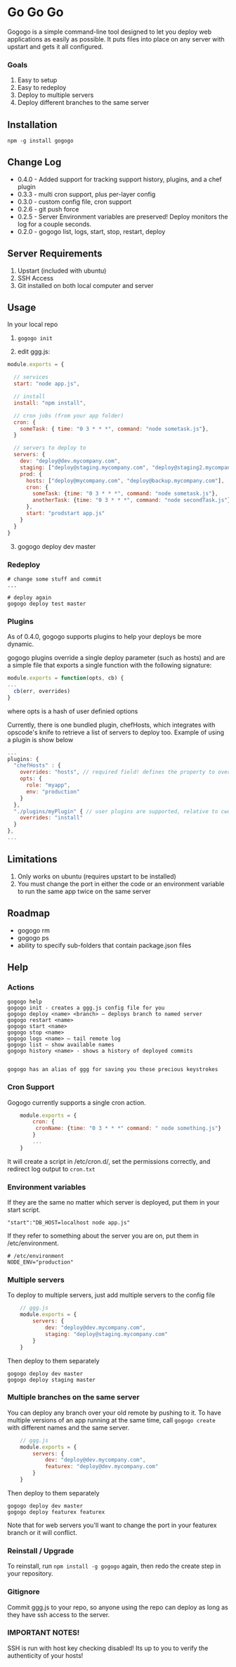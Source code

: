 Go Go Go
========

Gogogo is a simple command-line tool designed to let you deploy web applications as easily as possible. It puts files into place on any server with upstart and gets it all configured.

### Goals

1. Easy to setup
2. Easy to redeploy 
3. Deploy to multiple servers
4. Deploy different branches to the same server

Installation
------------

    npm -g install gogogo

Change Log
----------

* 0.4.0 - Added support for tracking support history, plugins, and a chef plugin
* 0.3.3 - multi cron support, plus per-layer config
* 0.3.0 - custom config file, cron support
* 0.2.6 - git push force
* 0.2.5 - Server Environment variables are preserved! Deploy monitors the log for a couple seconds. 
* 0.2.0 - gogogo list, logs, start, stop, restart, deploy

Server Requirements
-------------------

1. Upstart (included with ubuntu)
2. SSH Access
3. Git installed on both local computer and server

Usage
-----

In your local repo

1. `gogogo init`

2. edit ggg.js:

``` JavaScript
module.exports = {

  // services
  start: "node app.js",

  // install
  install: "npm install",

  // cron jobs (from your app folder)
  cron: {
    someTask: { time: "0 3 * * *", command: "node sometask.js"},
  }

  // servers to deploy to
  servers: {
    dev: "deploy@dev.mycompany.com",
    staging: ["deploy@staging.mycompany.com", "deploy@staging2.mycompany.com"]
    prod: {
      hosts: ["deploy@mycompany.com", "deploy@backup.mycompany.com"],
      cron: {
        someTask: {time: "0 3 * * *", command: "node sometask.js"},
        anotherTask: {time: "0 3 * * *", command: "node secondTask.js"}
      },
      start: "prodstart app.js"
    }
  }
}
```

3. gogogo deploy dev master

### Redeploy

    # change some stuff and commit
    ...

    # deploy again
    gogogo deploy test master

### Plugins

As of 0.4.0, gogogo supports plugins to help your deploys be more dynamic.

gogogo plugins override a single deploy parameter (such as hosts) and are a simple
file that exports a single function with the following signature:

``` JavaScript
module.exports = function(opts, cb) {
...
  cb(err, overrides)
}
```
where opts is a hash of user definied options


Currently, there is one bundled plugin, chefHosts, which integrates with opscode's knife to 
retrieve a list of servers to deploy too. Example of using a plugin is show below

``` JavaScript
...
plugins: {
  "chefHosts" : {
    overrides: "hosts", // required field! defines the property to override
    opts: {
      role: "myapp",
      env: "production"
    }
  },
  "./plugins/myPlugin" { // user plugins are supported, relative to cwd
    overrides: "install"
  }
},
...
```

    
Limitations
-----------

1. Only works on ubuntu (requires upstart to be installed)
2. You must change the port in either the code or an environment variable to run the same app twice on the same server

Roadmap
-------

* gogogo rm
* gogogo ps
* ability to specify sub-folders that contain package.json files

Help
----

### Actions

    gogogo help
    gogogo init - creates a ggg.js config file for you
    gogogo deploy <name> <branch> — deploys branch to named server
    gogogo restart <name>
    gogogo start <name>
    gogogo stop <name>
    gogogo logs <name> — tail remote log
    gogogo list — show available names
    gogogo history <name> - shows a history of deployed commits


    gogogo has an alias of ggg for saving you those precious keystrokes

### Cron Support

Gogogo currently supports a single cron action.

``` JavaScript
    module.exports = {
        cron: {
         cronName: {time: "0 3 * * *" command: " node something.js"}
        }
        ...
    }
```

It will create a script in /etc/cron.d/, set the permissions correctly, and redirect log output to `cron.txt`
 
### Environment variables

If they are the same no matter which server is deployed, put them in your start script. 

    "start":"DB_HOST=localhost node app.js"

If they refer to something about the server you are on, put them in /etc/environment.

    # /etc/environment
    NODE_ENV="production"

### Multiple servers

To deploy to multiple servers, just add multiple servers to the config file

``` JavaScript
    // ggg.js
    module.exports = {
        servers: {
            dev: "deploy@dev.mycompany.com",
            staging: "deploy@staging.mycompany.com"
        }
    }
```

Then deploy to them separately

    gogogo deploy dev master
    gogogo deploy staging master

### Multiple branches on the same server

You can deploy any branch over your old remote by pushing to it. To have multiple versions of an app running at the same time, call `gogogo create` with different names and the same server.

``` JavaScript
    // ggg.js
    module.exports = {
        servers: {
            dev: "deploy@dev.mycompany.com",
            featurex: "deploy@dev.mycompany.com"
        }
    }
```

Then deploy to them separately

    gogogo deploy dev master
    gogogo deploy featurex featurex

Note that for web servers you'll want to change the port in your featurex branch or it will conflict.

### Reinstall / Upgrade

To reinstall, run `npm install -g gogogo` again, then redo the create step in your repository. 

### Gitignore

Commit ggg.js to your repo, so anyone using the repo can deploy as long as they have ssh access to the server.

### IMPORTANT NOTES!

SSH is run with host key checking disabled! Its up to you to verify the authenticity of your hosts!


